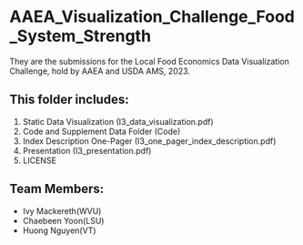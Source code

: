 # AAEA_Visualization_Challenge_Food_System_Strength
They are the submissions for the Local Food Economics Data Visualization Challenge, hold by AAEA and USDA AMS, 2023.

## This folder includes: 
1. Static Data Visualization (I3_data_visualization.pdf)
2. Code and Supplement Data Folder (Code)
3. Index Description One-Pager (I3_one_pager_index_description.pdf)
4. Presentation (I3_presentation.pdf)
5. LICENSE

## Team Members:
- Ivy Mackereth(WVU)
- Chaebeen Yoon(LSU)
- Huong Nguyen(VT) 
